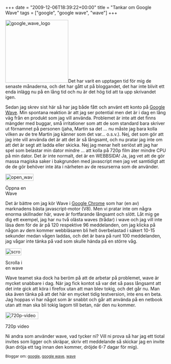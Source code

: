 +++
date = "2009-12-06T18:39:22+00:00"
title = "Tankar om Google Wave"
tags = ["google", "google wave", "wave"]
+++

<img class="size-full wp-image-767 alignright" title="google_wave_logo" src="/images/2009/10/google_wave_logo.jpg" alt="google_wave_logo" width="197" height="197" />Det har varit en upptagen tid för mig de senaste månaderna, och det har gått ut på bloggandet, det har inte blivit ett enda inlägg nu på en lång tid och nu är det hög tid att ta upp skrivandet igen.

Sedan jag skrev sist här så har jag både fått och använt ett konto på [Google Wave][1]. Min spontana reaktion är att jag ser potential men det är i dag en lång väg från en produkt som jag vill använda. Problemet är inte att det finns mängder med buggar, små irritationer som att de som standard bara skriver ut förnamnet på personen (jaha, Martin sa det &#8230; nu måste jag bara kolla vilken av de tre Martin jag känner som det var&#8230; o.s.v.). Nej, det som gör att jag inte vill använda det är att det är så långsamt, och nu pratar jag inte om att det är segt att ladda eller skicka. Nej jag menar helt seriöst att jag har spel som belastar min dator mindre &#8230; att kolla på 720p film äter mindre CPU på min dator. Det är inte normalt, det är en WEBBSIDA! Ja, jag vet att de gör massa magiska saker i bakgrunden med javascript men jag vet samtidigt att de de gör behöver inte äta i närheten av de resurserna som de använder.

<div id="attachment_786" style="width: 98px" class="wp-caption alignleft">
  <img class="size-full wp-image-786" title="open_wave" src="/images/2009/12/open_wave.png" alt="open_wave" width="88" height="22" /><p class="wp-caption-text">
    Öppna en Wave
  </p>
</div>

Det är bättre om jag kör Wave i [Google Chrome][2] som har (en av) marknadens bästa javascript-motor (V8). Men vi pratar inte om några enorma skillnader här, wave är fortfarande långsamt och slött. Låt mig ge dig ett exempel, jag har nu två olästa waves (trådar) i wave och jag vill inte läsa dem för de är på 120 respektive 96 meddelanden, om jag klicka på någon av dem kommer webbläsaren bli helt överbelastad i säkert 10-15 sekunder medan vågen laddas, och det är bara på runt 100 meddelanden, jag vågar inte tänka på vad som skulle hända på en större våg.

<div id="attachment_787" style="width: 60px" class="wp-caption alignright">
  <img class="size-full wp-image-787 " title="scroll-wave" src="/images/2009/12/scroll-wave.png" alt="scroll-wave" width="50" height="22" /><p class="wp-caption-text">
    Scrolla i en wave
  </p>
</div>

Wave teamet ska dock ha beröm på att de arbetar på problemet, wave är mycket snabbare i dag. När jag fick kontot så var det så pass långsamt att det inte gick att köra i firefox utan att man blev tokig, och det går nu. Man ska även tänka på att det här en mycket tidig testversion, inte ens en beta. Jag hoppas vi har något som är snabbt och går att använda på en netbook utan att man ska bli tokig lagom till betan, när den nu kommer.

<div id="attachment_788" style="width: 113px" class="wp-caption alignleft">
  <img class="size-full wp-image-788" title="720p-video" src="/images/2009/12/720p-video.png" alt="720p-video" width="103" height="22" /><p class="wp-caption-text">
    720p video
  </p>
</div>

Ni andra som använder wave, vad tycker ni? Vill ni prova så har jag ett tiotal invites som ligger och skräpar, skriv ett meddelande så skickar jag en invite (kan dröja ett tag innan den kommer, dröjde 6-7 dagar för mig).

<small> <p class='technorati-tags'>
  Bloggar om: <a class='technorati-link' href='http://bloggar.se/om/google' rel='tag' target='_self'>google</a>, <a class='technorati-link' href='http://bloggar.se/om/google+wave' rel='tag' target='_self'>google wave</a>, <a class='technorati-link' href='http://bloggar.se/om/wave' rel='tag' target='_self'>wave</a>
</p></small>

 [1]: http://wave.google.com
 [2]: http://www.google.com/chrome
